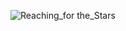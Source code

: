 ![Reaching_for the_Stars](https://github.com/user-attachments/assets/956f4dee-2ad9-4ab3-943d-a0826b18bf8a)

